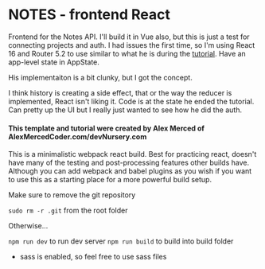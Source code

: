 # NOTES - frontend	React
Frontend for the Notes API. I'll build it in Vue also, but this is just a test for connecting projects and auth. I had issues the first time, so I'm using React 16 and Router 5.2 to use similar to what he is during the [tutorial](https://www.youtube.com/watch?v=6l06kR6Z250&list=PLY6oTPmKnKbYNIC0Yq3Cc6mgHZrWiZcJU&index=5). Have an app-level state in AppState.

His implementaiton is a bit clunky, but I got the concept. 

I think history is creating a side effect, that or the way the reducer is implemented, React isn't liking it. Code is at the state he ended the tutorial. Can pretty up the UI but I really just wanted to see how he did the auth.



#### This template and tutorial were created by Alex Merced of AlexMercedCoder.com/devNursery.com

This is a minimalistic webpack react build. Best for practicing react, doesn't have many of the testing and post-processing features other builds have. Although you can add webpack and babel plugins as you wish if you want to use this as a starting place for a more powerful build setup.

Make sure to remove the git repository

`sudo rm -r .git` from the root folder

Otherwise...

`npm run dev` to run dev server
`npm run build` to build into build folder

- sass is enabled, so feel free to use sass files
